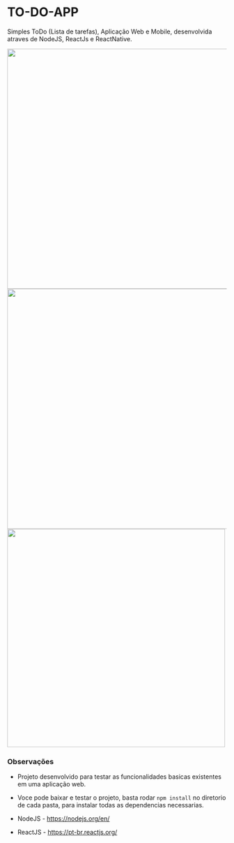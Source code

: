 # TO-DO-APP

Simples ToDo (Lista de tarefas), Aplicação Web e Mobile, desenvolvida atraves de NodeJS, ReactJs e ReactNative.

<img src="https://github.com/cherobim22/TO-DO-APP/blob/master/images/todo1.png" width="550">
<img src="https://github.com/cherobim22/TO-DO-APP/blob/master/images/todo2.png"  width="550">
<img src="https://github.com/cherobim22/TO-DO-APP/blob/master/images/todo3.png" width="500">

### Observações

-  Projeto desenvolvido para testar as funcionalidades basicas existentes em uma aplicação web.
- Voce pode baixar e testar o projeto, basta rodar `npm install` no diretorio de cada pasta, para instalar todas as dependencias necessarias.

- NodeJS - https://nodejs.org/en/
- ReactJS - https://pt-br.reactjs.org/

   
